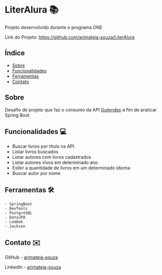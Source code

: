 # LiterAlura 📚

Projeto desenvolvido durante o programa ONE

Link do Projeto: https://github.com/arimateia-souza/LiterAlura

## Índice

- [Sobre](#sobre)
- [Funcionalidades](#funcionalidades-)
- [Ferramentas](#ferramentas-)
- [Contato](#contato-)

## Sobre

Desafio de projeto que faz o consumo da API [Gutendex](https://gutendex.com/) a fim de praticar Spring Boot

## Funcionalidades 💻

- Buscar livros por titulo na API
- Listar livros buscados
- Listar autores com livros cadastrados
- Listar autores vivos em determinado ano
- Exibir a quantidade de livros em um determinado idioma
- Buscar autor por nome

## Ferramentas 🛠️

    - SpringBoot
    - DevTools
    - PostgreSQL
    - DataJPA
    - Lombok
    - Jackson


## Contato ✉️

GitHub - [arimateia-souza](https://github.com/arimateia-souza)

LinkedIn - [arimateia-souza](https://github.com/arimateia-souza)

